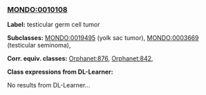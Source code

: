 
### [MONDO:0010108](http://purl.obolibrary.org/obo/MONDO_0010108)
**Label:** testicular germ cell tumor

**Subclasses:** [MONDO:0019495](http://purl.obolibrary.org/obo/MONDO_0019495) (yolk sac tumor), [MONDO:0003669](http://purl.obolibrary.org/obo/MONDO_0003669) (testicular seminoma), 

**Corr. equiv. classes:** [Orphanet:876](http://www.orpha.net/ORDO/Orphanet_876), [Orphanet:842](http://www.orpha.net/ORDO/Orphanet_842), 

**Class expressions from DL-Learner:**

No results from DL-Learner...




